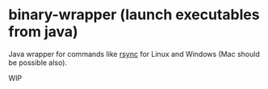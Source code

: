# binary-wrapper (launch executables from java)

Java wrapper for commands like [rsync](http://rsync.samba.org/) for Linux and Windows (Mac should be possible also).

WIP